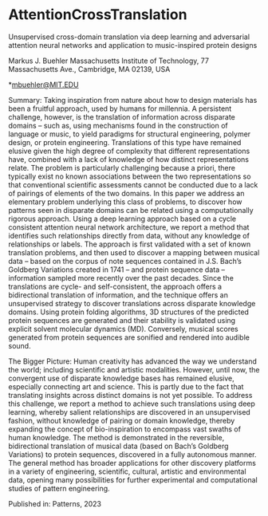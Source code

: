 # AttentionCrossTranslation
Unsupervised cross-domain translation via deep learning and adversarial attention neural networks and application to music-inspired protein designs

Markus J. Buehler
Massachusetts Institute of Technology, 77 Massachusetts Ave., Cambridge, MA 02139, USA

*mbuehler@MIT.EDU 

Summary: Taking inspiration from nature about how to design materials has been a fruitful approach, used by humans for millennia. A persistent challenge, however, is the translation of information across disparate domains – such as, using mechanisms found in the construction of language or music, to yield paradigms for structural engineering, polymer design, or protein engineering.  Translations of this type have remained elusive given the high degree of complexity that different representations have, combined with a lack of knowledge of how distinct representations relate. The problem is particularly challenging because a priori, there typically exist no known associations between the two representations so that conventional scientific assessments cannot be conducted due to a lack of pairings of elements of the two domains. In this paper we address an elementary problem underlying this class of problems, to discover how patterns seen in disparate domains can be related using a computationally rigorous approach. Using a deep learning approach based on a cycle consistent attention neural network architecture, we report a method that identifies such relationships directly from data, without any knowledge of relationships or labels. The approach is first validated with a set of known translation problems, and then used to discover a mapping between musical data – based on the corpus of note sequences contained in J.S. Bach’s Goldberg Variations created in 1741 – and protein sequence data – information sampled more recently over the past decades. Since the translations are cycle- and self-consistent, the approach offers a bidirectional translation of information, and the technique offers an unsupervised strategy to discover translations across disparate knowledge domains. Using protein folding algorithms, 3D structures of the predicted protein sequences are generated and their stability is validated using explicit solvent molecular dynamics (MD). Conversely, musical scores generated from protein sequences are sonified and rendered into audible sound. 

The Bigger Picture:  Human creativity has advanced the way we understand the world; including scientific and artistic modalities. However, until now, the convergent use of disparate knowledge bases has remained elusive, especially connecting art and science. This is partly due to the fact that translating insights across distinct domains is not yet possible. To address this challenge, we report a method to achieve such translations using deep learning, whereby salient relationships are discovered in an unsupervised fashion, without knowledge of pairing or domain knowledge, thereby expanding the concept of bio-inspiration to encompass vast swaths of human knowledge. The method is demonstrated in the reversible, bidirectional translation of musical data (based on Bach’s Goldberg Variations) to protein sequences, discovered in a fully autonomous manner. The general method has broader applications for other discovery platforms in a variety of engineering, scientific, cultural, artistic and environmental data, opening many possibilities for further experimental and computational studies of pattern engineering.   

Published in: Patterns, 2023
